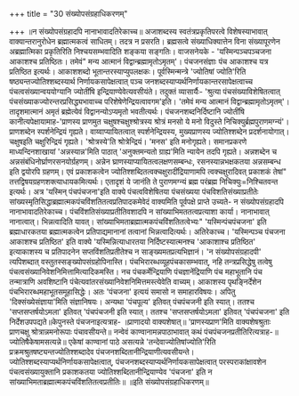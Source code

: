 +++
title = "30 संख्योपसंग्रहाधिकरणम्"

+++
॥न संख्योपसंग्रहादपि नानाभावादतिरेकाच्च॥ अजाशब्दस्य स्वतंत्रप्रकृतिपरत्वे विशेषस्याभावात् वाक्यान्तरानुरोधेन ब्रह्मात्मकत्वं साधितम्। तदत्र न प्रसरति। ब्रह्मसत्वे संख्याधिक्यात्तेन विना संख्यापूरणेन अब्रह्मात्मिका प्रकृतिरिति निश्चयसम्भवादिति शङ्कया सङ्गतिः। वाजसनेयके - 'यस्मिन्पञ्चपञ्चजना आकाशश्च प्रतिष्ठितः। तमेवं" मन्य आत्मानं विद्वान्ब्रह्मामृतोऽमृतम्'। पंचजनसंज्ञाः पंच आकाशश्च यत्र प्रतिष्ठित इत्यर्थः। आकाशशब्दो भूतान्तरस्याप्युपलक्षकः। पूर्वस्मिन्मन्त्रे 'ज्योतिषां ज्योति'रिति षष्ठ्यन्तज्योतिश्शब्दस्यार्थ निर्णायकसापेक्षत्वात् पञ्च जनशब्दस्याप्यर्थनिर्णायकान्तरसापेक्षत्वाच्च पंचत्वसंख्यान्वययोग्यानि ज्योतींषि इन्द्रियाण्येवेत्यवसीयंते। तदुक्तं व्यासार्यैः- 'श्रुत्या पंचसंख्याविशेषितत्वात् पंचसंख्याकज्योरन्तरप्रसिद्ध्यभावाच्च परिशेषेणेन्द्रियत्वावगम'इति। 'तमेवं मन्य आत्मानं विद्वान्ब्रह्मामृतोऽमृतम्'। तादृशमात्मानं अमृतं ब्रह्मेत्येवं विद्वानन्योऽप्यमृतो भवतीत्यर्थः। पंचजनशब्दनिर्दिष्टानि ज्योतींषि कानीत्यपेक्षायामाह-'प्राणस्य प्राणमुत चक्षुषश्चक्षुश्श्रोत्रस्य श्रोत्रं मनसो ये मनो विदुस्ते निचिक्युर्ब्रह्मपुराणमग्न्यं'। प्राणशब्देन स्पर्शनेन्द्रियं गृह्यते। वाय्वाप्यायितत्वात् स्पर्शनेन्द्रियस्य, मुख्यप्राणस्य ज्योतिश्शब्देन प्रदर्शनायोगात्। चक्षुषइति चक्षुरिन्द्रियं गृह्यते। 'श्रोत्रस्ये'ति श्रोत्रेन्द्रियं। 'मनस' इति मनोगृह्यते। समानप्रकरणे माध्यन्दिनशाखायां 'अन्नस्यान्न'मिति पाठात् 'अनुक्तमन्यतो ग्राह्य'मिति न्यायेन तदपि गृह्यते। अन्नशब्देन च अन्नसंबंधिनोर्घ्राणरसनयोर्ग्रहणम्। अन्नेन घ्राणस्याप्यायितत्वलक्षणसम्बन्धः, रसनस्यान्नभक्षकतया अन्नसम्बन्ध इति द्वयोरपि ग्रहणम्। एवं प्रकाशकत्वेन ज्योतिश्शब्दितत्वक्चक्षुरादींद्रियाणामपि त्वक्चक्षुरादिवत् प्रकाशकं तेषां" तत्तद्विषयग्रहणशक्त्याधायकमित्यर्थः। एतादृशं ये जानंति ते पुराणमग्न्यं ब्रह्म परंब्रह्म निचिक्युः=निश्चितवन्त इत्यर्थः। अत्र 'यस्मिन् पंचपंचजना'इति वाक्ये पंचत्वविशेषितया पंचसंख्यया पंचविशतिसंख्याप्रतीतेः सांख्यस्मृतिसिद्धाब्रह्मात्मकपंचविंशतितत्वप्रतिपादकमेवेदं वाक्यमिति पूर्वपक्षे प्राप्ते उच्यते- न संख्योपसंग्रहादपि नानाभावादतिरेकाच्च। पंचविंशतिसंख्याप्रतीतिवशादपि न सांख्याभिमततत्वप्रत्याशा कार्या। नानाभावात् नानात्वात्। भिन्नत्वादिति यावत्। सांख्याभिमताब्रह्मात्मकपंचविंशतितत्वेभ्यः" 'यस्मिन्पंचपंचजना' इति ब्रह्माधारकतया ब्रह्मात्मकत्वेन प्रतिपाद्यमानानां तत्वानां भिन्नत्वादित्यर्थः। अतिरेकाच्च। 'यस्मिन्पञ्च पंचजना आकाशश्च प्रतिष्ठित' इति वाक्ये 'यस्मिन्नित्याधारतया निर्दिष्टस्यात्मनश्च 'आकाशाश्च प्रतिष्ठित' इत्याकाशस्य च प्रतिपादनेन सप्तविंशतिप्रतीतेश्च न साङ्ख्यमतप्रत्यभिज्ञानं। 'न संख्योपसंग्रहादपी' त्यपिशब्दात् वस्तुतस्सङ्ख्योपसंग्रहोपिनास्ति। पंचभिरारब्धव्यूहपंचकासम्भवात्, नहि तन्त्रप्रसिद्धेषु तत्वेषु पंचत्वसंख्यानिवेशनिमित्तामित्यादिकमस्ति। नच पंचकर्मेन्द्रियाणि पंचज्ञानेंद्रियाणि पंच महाभूतानि पंच तन्मात्राणि अवशिष्टानि पंचेत्यवांतरसंख्यानिवेशनिमित्तमस्त्येवेति वाच्यम्। आकाशस्य पृथङ्निर्देशेन पंचभिरारब्धमहाभूतसमूहासिद्धेः। अतः 'पंचजना' इत्ययं समासो न समाहारविषयः। अपितु 'दिक्संख्येसंज्ञाया'मिति संज्ञानिषयः। अन्यथा 'पंचपूल्य' इतिवत् पंचपंचजनी इति स्यात्। ततश्च 'सप्तसप्तर्षयोऽमला' इतिवत् 'पंचपंचजनी इति स्यात्। ततश्च 'सप्तसप्तर्षयोऽमला' इतिवत् 'पंचपंचजना' इति निर्देशउपपद्यते॥केपुनस्ते पंचजनाइत्यत्राह- ॥प्राणादयो वाक्यशेषात्॥ 'प्राणस्यप्राण'मिति वाक्यशेषश्रुताः प्राणचक्षु श्रोत्रान्नमनोरूपाः पंचावसीयन्ते॥ नन्वेवं काण्वानामन्नपाठाभावात् कथं पंचपंचजनप्रतीतिरित्यत्राह-॥ज्योतिषैकेषामसत्यन्ने॥ एकेषां काण्वानां पाठे असत्यन्ने 'तन्देवाज्योतिषांज्योति'रिति प्रक्रमश्रुतषष्ट्यन्तज्योतिश्शब्दादेव पंचजनशब्दितानीन्द्रियाणीत्यवसीयन्ते। ज्योतिश्शब्दस्याप्यर्थनिर्णायकसापेक्षत्वात्, पंचजनशब्दस्याप्यर्थनिर्णायकसापेक्षत्वात् परस्पराकांक्षावशेन पंचत्वसंख्यायुक्तानि प्रकाशकतया ज्योतिश्शब्दितानीन्द्रियाण्येव 'पंचजना' इति न सांख्याभिमताब्रह्मात्मकपंचविंशतितत्वप्रतीतिः॥ ॥इति संख्योपसंग्रहाधिकरणम्॥